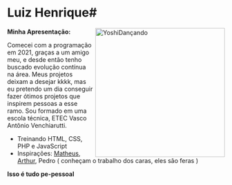 # Luiz Henrique#
**Minha Apresentação:**
<img align="right" alt="YoshiDançando" src="https://user-images.githubusercontent.com/92057278/136278424-f30c8734-3398-4598-be8c-c47b2fb70a8c.gif" width='300'>

Comecei com a programação em 2021, graças a um amigo meu, e desde então tenho buscado evolução contínua na área. Meus projetos deixam a desejar kkkk, mas eu pretendo um dia conseguir fazer ótimos projetos que inspirem pessoas a esse ramo. 
Sou formado em uma escola técnica, ETEC Vasco Antônio Venchiarutti. 

- Treinando HTML, CSS, PHP e JavaScript
- Inspirações: [Matheus](https://github.com/pitouemat), [Arthur](https://github.com/ArthurLino), Pedro ( conheçam o trabalho dos caras, eles são feras )



**Isso é tudo pe-pessoal**
